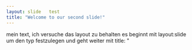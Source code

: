 ```yaml
---
layout: slide   test
title: "Welcome to our second slide!"
---
```

mein text, ich versuche das layout zu behalten
es beginnt mit layout:slide um den typ festzulegen und geht weiter mit title: "<title>"
